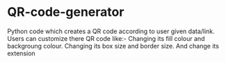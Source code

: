 # QR-code-generator
Python code which creates a QR code according to user given data/link. Users can customize there QR code like:-
Changing its fill colour and backgroung colour.
Changing its box size and border size.
And change its extension
